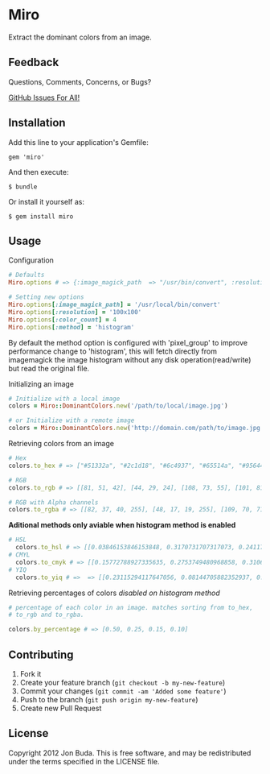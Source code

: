 # Miro

Extract the dominant colors from an image.

## Feedback

Questions, Comments, Concerns, or Bugs?

[GitHub Issues For All!](https://github.com/jonbuda/miro/issues)

## Installation

Add this line to your application's Gemfile:

    gem 'miro'

And then execute:

    $ bundle

Or install it yourself as:

    $ gem install miro

## Usage

Configuration

```ruby
# Defaults
Miro.options # => {:image_magick_path  => "/usr/bin/convert", :resolution => "150x150", :color_count => 8}

# Setting new options
Miro.options[:image_magick_path] = '/usr/local/bin/convert'
Miro.options[:resolution] = '100x100'
Miro.options[:color_count] = 4
Miro.options[:method] = 'histogram'
```
By default the method option is configured with 'pixel_group' to improve performance change to 'histogram', this will fetch directly from imagemagick the image histogram without any disk operation(read/write) but read the original file.

Initializing an image

```ruby
# Initialize with a local image
colors = Miro::DominantColors.new('/path/to/local/image.jpg')

# or Initialize with a remote image
colors = Miro::DominantColors.new('http://domain.com/path/to/image.jpg')
```

Retrieving colors from an image

```ruby
# Hex
colors.to_hex # => ["#51332a", "#2c1d18", "#6c4937", "#65514a", "#95644f", "#e0e7dc", "#a34d3a", "#9fa16b"]

# RGB
colors.to_rgb # => [[81, 51, 42], [44, 29, 24], [108, 73, 55], [101, 81, 74], [149, 100, 79], [224, 231, 220], [163, 77, 58], [159, 161, 107]]

# RGB with Alpha channels
colors.to_rgba # => [[82, 37, 40, 255], [48, 17, 19, 255], [109, 70, 71, 255], [221, 158, 48, 255], [168, 103, 48, 255], [226, 178, 79, 255], [191, 146, 65, 255], [199, 165, 150, 255]]
```
**Aditional methods only aviable when histogram method is enabled**

```ruby
# HSL
  colors.to_hsl # => [[0.03846153846153848, 0.3170731707317073, 0.24117647058823527], [0.041666666666666664, 0.29411764705882354, 0.13333333333333333], [0.056603773584905634, 0.32515337423312884, 0.3196078431372549], [0.043209876543209826, 0.15428571428571422, 0.3431372549019608], [0.04999999999999999, 0.30701754385964913, 0.4470588235294118], [0.2727272727272729, 0.18644067796610145, 0.884313725490196], [0.030158730158730152, 0.47511312217194573, 0.4333333333333333], [0.17283950617283947, 0.22314049586776857, 0.5254901960784314]]
# CMYL
  colors.to_cmyk # => [[0.15772788927335635, 0.2753749480968858, 0.3106690657439446, 0.5246250519031143], [0.10680607458669744, 0.16562960399846216, 0.1852374471357171, 0.7206449058054594], [0.18404784313725486, 0.32130274509803924, 0.39189098039215686, 0.3924227450980392], [0.20410654363706265, 0.2825379161860822, 0.30998889657823897, 0.3998150249903884], [0.18299487889273353, 0.37515174163783166, 0.4575046828143022, 0.23269139561707036], [0.11147515570934258, 0.0840241753171857, 0.12716143021914644, 0.010093471741637827], [0.14225937716262976, 0.479514279123414, 0.5540240830449827, 0.21852493656286048], [0.23082082276047672, 0.22297768550557479, 0.43474239138792764, 0.1456497654748174]] 
# YIQ
  colors.to_yiq # =>  => [[0.23115294117647056, 0.08144705882352937, 0.013964705882352914], [0.129078431372549, 0.04135294117647058, 0.006372549019607841], [0.31926666666666664, 0.10446274509803921, 0.007145098039215689], [0.33796862745098033, 0.05555686274509804, 0.008090196078431366], [0.4402235294117646, 0.14096078431372547, 0.015125490196078437], [0.892756862745098, 0.0, 0.0], [0.3943058823529411, 0.2249215686274509, 0.0483254901960784], [0.6048862745098039, 0.06330196078431369, 0.0]]
```

Retrieving percentages of colors *disabled on histogram method*

```ruby
# percentage of each color in an image. matches sorting from to_hex,
# to_rgb and to_rgba.

colors.by_percentage # => [0.50, 0.25, 0.15, 0.10]
```

## Contributing

1. Fork it
2. Create your feature branch (`git checkout -b my-new-feature`)
3. Commit your changes (`git commit -am 'Added some feature'`)
4. Push to the branch (`git push origin my-new-feature`)
5. Create new Pull Request

## License

Copyright 2012 Jon Buda. This is free software, and may be redistributed under the terms specified in the LICENSE file.
